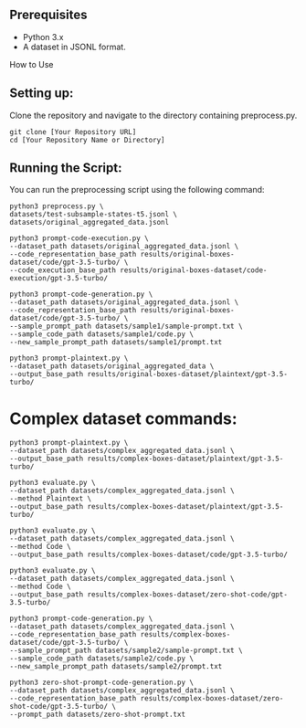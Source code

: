 ## Prerequisites
- Python 3.x
- A dataset in JSONL format.

How to Use

## Setting up:
Clone the repository and navigate to the directory containing preprocess.py.

```shell
git clone [Your Repository URL]
cd [Your Repository Name or Directory]
```

## Running the Script:

You can run the preprocessing script using the following command:


```shell
python3 preprocess.py \
datasets/test-subsample-states-t5.jsonl \
datasets/original_aggregated_data.jsonl
```



```shell
python3 prompt-code-execution.py \
--dataset_path datasets/original_aggregated_data.jsonl \
--code_representation_base_path results/original-boxes-dataset/code/gpt-3.5-turbo/ \
--code_execution_base_path results/original-boxes-dataset/code-execution/gpt-3.5-turbo/
```

```shell
python3 prompt-code-generation.py \
--dataset_path datasets/original_aggregated_data.jsonl \
--code_representation_base_path results/original-boxes-dataset/code/gpt-3.5-turbo/ \
--sample_prompt_path datasets/sample1/sample-prompt.txt \
--sample_code_path datasets/sample1/code.py \
--new_sample_prompt_path datasets/sample1/prompt.txt
```


```shell
python3 prompt-plaintext.py \
--dataset_path datasets/original_aggregated_data \
--output_base_path results/original-boxes-dataset/plaintext/gpt-3.5-turbo/
```

# Complex dataset commands:

```shell
python3 prompt-plaintext.py \
--dataset_path datasets/complex_aggregated_data.jsonl \
--output_base_path results/complex-boxes-dataset/plaintext/gpt-3.5-turbo/
```


```shell
python3 evaluate.py \
--dataset_path datasets/complex_aggregated_data.jsonl \
--method Plaintext \
--output_base_path results/complex-boxes-dataset/plaintext/gpt-3.5-turbo/
```


```shell
python3 evaluate.py \
--dataset_path datasets/complex_aggregated_data.jsonl \
--method Code \
--output_base_path results/complex-boxes-dataset/code/gpt-3.5-turbo/
```

```shell
python3 evaluate.py \
--dataset_path datasets/complex_aggregated_data.jsonl \
--method Code \
--output_base_path results/complex-boxes-dataset/zero-shot-code/gpt-3.5-turbo/
```



```shell
python3 prompt-code-generation.py \
--dataset_path datasets/complex_aggregated_data.jsonl \
--code_representation_base_path results/complex-boxes-dataset/code/gpt-3.5-turbo/ \
--sample_prompt_path datasets/sample2/sample-prompt.txt \
--sample_code_path datasets/sample2/code.py \
--new_sample_prompt_path datasets/sample2/prompt.txt
```

```shell
python3 zero-shot-prompt-code-generation.py \
--dataset_path datasets/complex_aggregated_data.jsonl \
--code_representation_base_path results/complex-boxes-dataset/zero-shot-code/gpt-3.5-turbo/ \
--prompt_path datasets/zero-shot-prompt.txt
```
